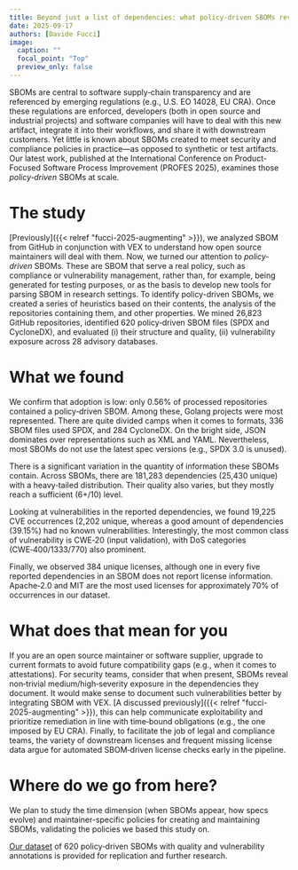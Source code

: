 ```yaml
---
title: Beyond just a list of dependencies: what policy‑driven SBOMs reveal
date: 2025-09-17
authors: [Davide Fucci]
image:
  caption: ""
  focal_point: "Top"
  preview_only: false
---
```


SBOMs are central to software supply‑chain transparency and are referenced by emerging regulations (e.g., U.S. EO 14028, EU CRA).
Once these regulations are enforced, developers (both in open source and industrial projects) and software companies will have to deal with this new artifact, integrate it into their workflows, and share it with downstream customers. Yet little is known about SBOMs created to meet security and compliance policies in practice—as opposed to synthetic or test artifacts.
Our latest work, published at the International Conference on Product-Focused Software Process Improvement (PROFES 2025), examines those _policy‑driven_ SBOMs at scale.

# The study 
[Previously]({{< relref "fucci-2025-augmenting" >}}), we analyzed SBOM from GitHub in conjunction with VEX to understand how open source maintainers will deal with them.
Now, we turned our attention to _policy-driven_ SBOMs. These are SBOM that serve a real policy, such as compliance or vulnerability management, rather than, for example, being generated for testing purposes, or as the basis to develop new tools for parsing SBOM in research settings.
To identify policy-driven SBOMs, we created a series of heuristics based on their contents, the analysis of the repositories containing them, and other properties.
 We mined 26,823 GitHub repositories, identified 620 policy‑driven SBOM files (SPDX and CycloneDX), and evaluated (i) their structure and quality, (ii) vulnerability exposure across 28 advisory databases.

# What we found 
We confirm that adoption is low: only 0.56% of processed repositories contained a policy‑driven SBOM. Among these, Golang projects were most represented.
There are quite divided camps when it comes to formats, 336 SBOM files used SPDX, and 284 CycloneDX. On the bright side, JSON dominates over representations such as XML and YAML.
Nevertheless, most SBOMs do not use the latest spec versions (e.g., SPDX 3.0 is unused).

There is a significant variation in the quantity of information these SBOMs contain. Across SBOMs, there are 181,283 dependencies (25,430 unique) with a heavy‑tailed distribution.
Their quality also varies, but they mostly reach a sufficient (6+/10) level.

Looking at vulnerabilities in the reported dependencies, we found 19,225 CVE occurrences (2,202 unique, whereas a good amount of dependencies (39.15%) had no known vulnerabilities.
Interestingly, the most common class of vulnerability is CWE‑20 (input validation), with DoS categories (CWE‑400/1333/770) also prominent.

Finally, we observed 384 unique licenses, although one in every five reported dependencies in an SBOM does not report license information. Apache‑2.0 and MIT are the most used licenses for approximately 70% of occurrences in our dataset.

# What does that mean for you
If you are an open source maintainer or software supplier, upgrade to current formats to avoid future compatibility gaps (e.g., when it comes to attestations).
For security teams, consider that when present, SBOMs reveal non‑trivial medium/high‑severity exposure in the dependencies they document. It would make sense to document such vulnerabilities better by integrating SBOM with VEX. [A discussed previously]({{< relref "fucci-2025-augmenting" >}}), this can help communicate exploitability and prioritize remediation in line with time‑bound obligations (e.g., the one imposed by EU CRA).
Finally, to facilitate the job of legal and compliance teams, the variety of downstream licenses and frequent missing license data argue for automated SBOM‑driven license checks early in the pipeline.

# Where do we go from here?
We plan to study the time dimension (when SBOMs appear, how specs evolve) and maintainer-specific policies for creating and maintaining SBOMs, validating the policies we based this study on.

[Our dataset](https://github.com/AleX04Nov/sbom_scanning) of 620 policy‑driven SBOMs with quality and vulnerability annotations is provided for replication and further research.

